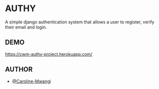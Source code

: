 # AUTHY

A simple django authentication system that allows a user to register, verify their email and login.


## DEMO

https://cwm-authy-project.herokuapp.com/


## AUTHOR

- [@Caroline-Mwangi](https://github.com/Caroline-Mwangi)